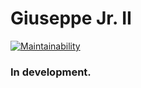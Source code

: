 # Giuseppe Jr. II

[![Maintainability](https://api.codeclimate.com/v1/badges/409e726dc858ae9e6df5/maintainability)](https://codeclimate.com/github/SegFault-Verm/GiuseppeJrTheSecond/maintainability)

### In development.